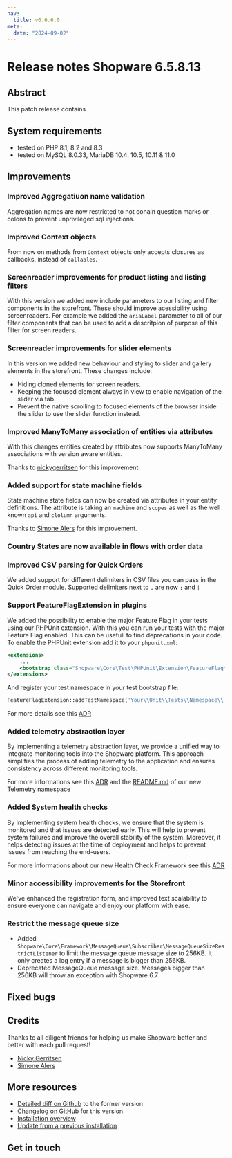 ```yaml
---
nav:
  title: v6.6.6.0
meta:
  date: "2024-09-02"
---
```


# Release notes Shopware 6.5.8.13

## Abstract

This patch release contains 

## System requirements

* tested on PHP 8.1, 8.2 and 8.3
* tested on MySQL 8.0.33, MariaDB 10.4. 10.5, 10.11 & 11.0

## Improvements

### Improved Aggregatiuon name validation

Aggregation names are now restricted to not conain question marks or colons to prevent unprivileged sql injections.

### Improved Context objects

From now on methods from `Context` objects only accepts closures as callbacks, instead of `callables`.

### Screenreader improvements for product listing and listing filters

With this version we added new include parameters to our listing and filter components in the storefront. These should improve acessibility using screenreaders. For example we added the `ariaLabel` parameter to all of our filter components that can be used to add a descritpion of purpose of this filter for screen readers.

### Screenreader improvements for slider elements

In this version we added new behaviour and styling to slider and gallery elements in the storefront. These changes include:

* Hiding cloned elements for screen readers.
* Keeping the focused element always in view to enable navigation of the slider via tab.
* Prevent the native scrolling to focused elements of the browser inside the slider to use the slider function instead.

### Improved ManyToMany association of entities via attributes

With this changes entities created by attributes now supports ManyToMany associations with version aware entities.

Thanks to [nickygerritsen](https://github.com/nickygerritsen) for this improvement.

### Added support for state machine fields

State machine state fields can now be created via attributes in your entity definitions. The attribute is taking an `machine` and `scopes` as well as the well known `api` and `clolumn` arguments.

Thanks to [Simone Alers](https://github.com/dorxy) for this improvement.

### Country States are now available in flows with order data

### Improved CSV parsing for Quick Orders

We added support for different delimiters in CSV files you can pass in the Quick Order module. Supported delimiters next to `,` are now `;` and `|`

### Support FeatureFlagExtension in plugins

We added the possibility to enable the major Feature Flag in your tests using our PHPUnit extension. With this you can run your tests with the major Feature Flag enabled. This can be usefull to find deprecations in your code. To enable the PHPUnit extension add it to your `phpunit.xml`:

```xml
<extensions>
    ...
    <bootstrap class="Shopware\Core\Test\PHPUnit\Extension\FeatureFlag\FeatureFlagExtension"/>
</extensions>
```

And register your test namespace in your test bootstrap file:

```php
FeatureFlagExtension::addTestNamespace('Your\\Unit\\Tests\\Namespace\\');
```

For more details see this [ADR](https://github.com/shopware/shopware/blob/trunk/adr/2024-07-31-add-more-unit-tests-namespaces-to-featureflag-extension.md)

### Added telemetry abstraction layer

By implementing a telemetry abstraction layer, we provide a unified way to integrate monitoring tools into the Shopware platform. This approach simplifies the process of adding telemetry to the application and ensures consistency across different monitoring tools.

For more informations see this [ADR](https://github.com/shopware/shopware/blob/trunk/adr/2024-07-30-add-telemetry-abstraction-layer.md) and the [README.md](https://github.com/shopware/shopware/blob/trunk/src/Core/Framework/Telemetry/README.md) of our new Telemetry namespace

### Added System health checks

By implementing system health checks, we ensure that the system is monitored and that issues are detected early. This will help to prevent system failures and improve the overall stability of the system.
Moreover, it helps detecting issues at the time of deployment and helps to prevent issues from reaching the end-users.

For more informations about our new Health Check Framework see this [ADR](https://github.com/shopware/shopware/blob/trunk/adr/2024-08-02-system-health-check.md)

### Minor accessibility improvements for the Storefront

We've enhanced the registration form, and improved text scalability to ensure everyone can navigate and enjoy our platform with ease.

### Restrict the message queue size

- Added `Shopware\Core\Framework\MessageQueue\Subscriber\MessageQueueSizeRestrictListener` to limit the message queue message size to 256KB. It only creates a log entry if a message is bigger than 256KB.
- Deprecated MessageQueue message size. Messages bigger than 256KB will throw an exception with Shopware 6.7

## Fixed bugs

## Credits

Thanks to all diligent friends for helping us make Shopware better and better with each pull request!

* [Nicky Gerritsen](https://github.com/nickygerritsen)
* [Simone Alers](https://github.com/dorxy)

## More resources

* [Detailed diff on Github](https://github.com/shopware/shopware/compare/v6.6.6.0...v6.6.5.0) to the former version
* [Changelog on GitHub](https://github.com/shopware/shopware/blob/v6.6.6.0/CHANGELOG.md) for this version.
* [Installation overview](https://developer.shopware.com/docs/guides/installation/)
* [Update from a previous installation](https://developer.shopware.com/docs/guides/installation/template.html#update-shopware)

## Get in touch